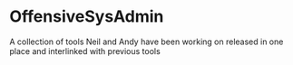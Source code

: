 # OffensiveSysAdmin
A collection of tools Neil and Andy have been working on released in one place and interlinked with previous tools
